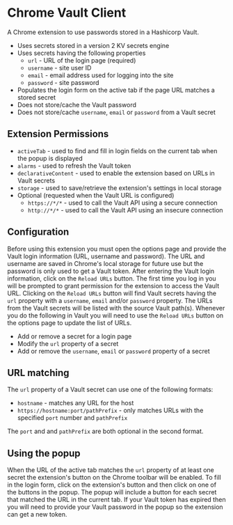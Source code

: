 # Chrome Vault Client
A Chrome extension to use passwords stored in a Hashicorp Vault.
* Uses secrets stored in a version 2 KV secrets engine
* Uses secrets having the following properties
  * `url` - URL of the login page (required)
  * `username` - site user ID
  * `email` - email address used for logging into the site
  * `password` - site password
* Populates the login form on the active tab if the page URL matches a stored secret
* Does not store/cache the Vault password
* Does not store/cache `username`, `email` or `password` from a Vault secret

## Extension Permissions
* `activeTab` - used to find and fill in login fields on the current tab when the popup is displayed
* `alarms` - used to refresh the Vault token
* `declarativeContent` - used to enable the extension based on URLs in Vault secrets
* `storage` - used to save/retrieve the extension's settings in local storage
* Optional (requested when the Vault URL is configured)
  * `https://*/*` - used to call the Vault API using a secure connection
  * `http://*/*` - used to call the Vault API using an insecure connection

## Configuration
Before using this extension you must open the options page and provide the Vault login information
(URL, username and password).  The URL and username are saved in Chrome's local storage for future use but
the password is only used to get a Vault token.  After entering the Vault login information, click on the
`Reload URLs` button.  The first time you log in you will be prompted to grant permission for
the extension to access the Vault URL.  Clicking on the `Reload URLs` button will find Vault
secrets having the `url` property with a `username`, `email` and/or
`password` property.  The URLs from the Vault secrets will be listed with the source Vault path(s).  Whenever you
do the following in Vault you will need to use the `Reload URLs` button on the options page to update the list of URLs.
* Add or remove a secret for a login page
* Modify the `url` property of a secret
* Add or remove the `username`, `email` or `password` property of a secret

## URL matching
The `url` property of a Vault secret can use one of the following formats:
* `hostname` - matches any URL for the host
* `https://hostname:port/pathPrefix` - only matches URLs with the specified `port` number and `pathPrefix`

The `port` and and `pathPrefix` are both optional in the second format.

## Using the popup
When the URL of the active tab matches the `url` property of at least one secret the extension's button on the Chrome
toolbar will be enabled.  To fill in the login form, click on the extension's button and then click on one of the buttons
in the popup.  The popup will include a button for each secret that matched the URL in the current tab.  If your Vault
token has expired then you will need to provide your Vault password in the popup so the extension can get a new token.
